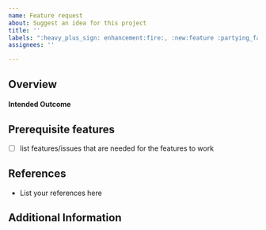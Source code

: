 ```yaml
---
name: Feature request
about: Suggest an idea for this project
title: ''
labels: ":heavy_plus_sign: enhancement:fire:, :new:feature :partying_face:"
assignees: ''

---
```


## Overview
<!---- Describe your feature here ---->

#### Intended Outcome
<!---- What do you expect after the feature is developed ---->

## Prerequisite features
- [ ] list features/issues that are needed for the features to work

## References
- List your references here

## Additional Information
<!---- Provide additional info here like images ---->
